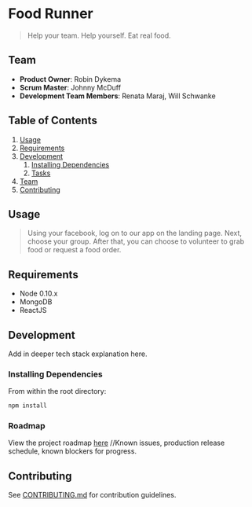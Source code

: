 # Food Runner

> Help your team.  Help yourself.  Eat real food.

## Team

  - __Product Owner__: Robin Dykema
  - __Scrum Master__: Johnny McDuff
  - __Development Team Members__: Renata Maraj, Will Schwanke

## Table of Contents

1. [Usage](#Usage)
1. [Requirements](#requirements)
1. [Development](#development)
    1. [Installing Dependencies](#installing-dependencies)
    1. [Tasks](#tasks)
1. [Team](#team)
1. [Contributing](#contributing)

## Usage

> Using your facebook, log on to our app on the landing page. Next, choose your group. After that, you can choose to volunteer to grab food or request a food order.

## Requirements

- Node 0.10.x
- MongoDB
- ReactJS

## Development
Add in deeper tech stack explanation here.

### Installing Dependencies

From within the root directory:

```sh
npm install
```

### Roadmap

View the project roadmap [here](LINK_TO_PROJECT_ISSUES)
//Known issues, production release schedule, known blockers for progress.


## Contributing

See [CONTRIBUTING.md](CONTRIBUTING.md) for contribution guidelines.
